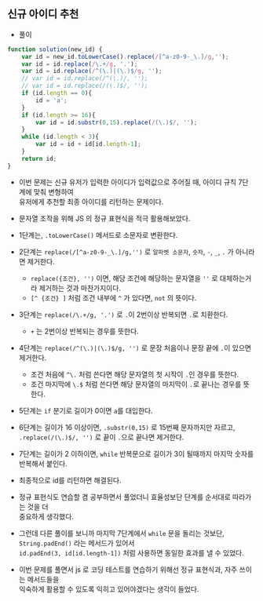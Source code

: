 ## 신규 아이디 추천    
- 풀이    

```javascript    
function solution(new_id) {
    var id = new_id.toLowerCase().replace(/[^a-z0-9-_\.]/g,'');
    var id = id.replace(/\.+/g, '.');
    var id = id.replace(/^(\.)|(\.)$/g, '');
    // var id = id.replace(/^(\.)/, '');
    // var id = id.replace(/(\.)$/, '');
    if (id.length == 0){
        id = 'a';
    }
    if (id.length >= 16){
        var id = id.substr(0,15).replace(/(\.)$/, '');
    }
    while (id.length < 3){
        var id = id + id[id.length-1];
    }
    return id;
}
```    
- 이번 문제는 신규 유저가 입력한 아이디가 입력값으로 주어질 때, 아이디 규칙 7단계에 맞춰 변형하여    
  유저에게 추천할 최종 아이디를 리턴하는 문제이다.    
- 문자열 조작을 위해 JS 의 정규 표현식을 적극 활용해보았다.       

- 1단계는, `.toLowerCase()` 메서드로 소문자로 변환한다.    

- 2단계는 `replace(/[^a-z0-9-_\.]/g,'')` 로 `알파벳 소문자`, `숫자`, `-`, `_`, `.` 가 아니라면 제거한다.         
  - `replace({조건}, '')`  이면, 해당 조건에 해당하는 문자열을 `''` 로 대체하는거라 제거하는 것과 마찬가지이다.     
  - `[^ {조건} ]` 처럼 조건 내부에 `^` 가 있다면, `not` 의 뜻이다.    


- 3단계는 `replace(/\.+/g, '.')` 로 `.`이 2번이상 반복되면 `.`로 치환한다.     
  - `+` 는 2번이상 반복되는 경우를 뜻한다.    

- 4단계는 `replace(/^(\.)|(\.)$/g, '')` 로 문장 처음이나 문장 끝에 `.`이 있으면 제거한다.     
  - 조건 처음에  `^\.` 처럼 쓴다면 해당 문자열의 첫 시작이 `.`인 경우를 뜻한다.        
  - 조건 마지막에 `\.$` 처럼 쓴다면 해당 문자열의 마지막이 `.`로 끝나는 경우를 뜻한다.    

- 5단계는 `if` 분기로 길이가 0이면 `a`를 대입한다.      

- 6단계는 길이가 16 이상이면, `.substr(0,15)` 로 15번째 문자까지만 자르고,     
  `.replace(/(\.)$/, '')` 로 끝이 `.`으로 끝나면 제거한다.     

- 7단계는 길이가 2 이하이면, `while` 반복문으로 길이가 3이 될때까지 마지막 숫자를 반복해서 붙인다.     

- 최종적으로 id를 리턴하면 해결된다.    

- 정규 표현식도 연습할 겸 공부하면서 풀었더니 효율성보단 단계를 순서대로 따라가는 것을 더     
  중요하게 생각했다.     
  
- 그런데 다른 풀이를 보니까 마지막 7단계에서 `while` 문을 돌리는 것보단, `String.padEnd()` 라는 메서드가 있어서     
  `id.padEnd(3, id[id.length-1])` 처럼 사용하면 동일한 효과를 낼 수 있었다.    
  
- 이번 문제를 풀면서 js 로 코딩 테스트를 연습하기 위해선 정규 표현식과, 자주 쓰이는 메서드들을     
  익숙하게 활용할 수 있도록 익히고 있어야겠다는 생각이 들었다.    
  
  
